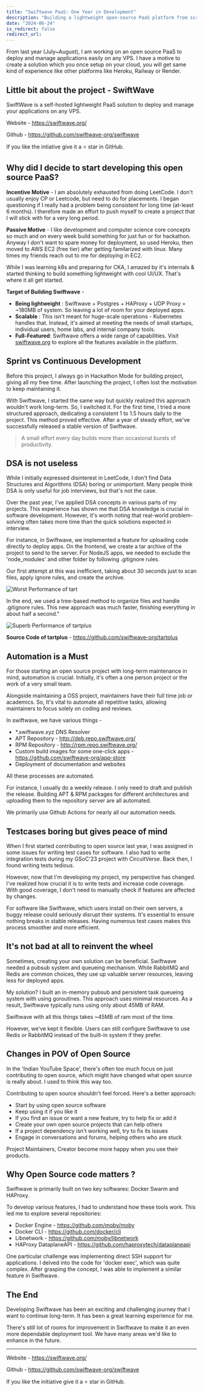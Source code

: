 ```yaml
---
title: "Swiftwave PaaS: One Year in Development"
description: "Building a lightweight open-source PaaS platform from scratch"
date: "2024-06-24"
is_redirect: false
redirect_url:
---
```


From last year (July~August), I am working on an open source PaaS to deploy and manage applications easily on any VPS. I have a motive to create a solution which you once setup on your cloud, you will get same kind of experience like other platforms like Heroku, Railway or Render.

## Little bit about the project - SwiftWave

SwiftWave is a self-hosted lightweight PaaS solution to deploy and manage your applications on any VPS.

Website - https://swiftwave.org/

Github - https://github.com/swiftwave-org/swiftwave

If you like the intiative give it a ⭐ star in GitHub.

## Why did I decide to start developing this open source PaaS?

**Incentive Motive** - I am absolutely exhausted from doing LeetCode. I don't usually enjoy CP or Leetcode, but need to do for placements. I began questioning if I really had a problem being consistent for long time (at-least 6 months). I therefore made an effort to push myself to create a project that I will stick with for a very long period.

**Passive Motive** - I like development and computer science core concepts so much and on every week build something for just fun or for hackathon. Anyway I don't want to spare money for deployment, so used Heroku, then moved to AWS EC2 (free tier) after getting familarized with linux. Many times my friends reach out to me for deploying in EC2.

While I was learning k8s and preparing for CKA, I amazed by it's internals & started thinking to build something lightweight with cool UI/UX. That's where it all get started.

**Target of Building Swiftwave** -

- **Being lightweight** : Swiftwave + Postgres + HAProxy + UDP Proxy = ~180MB of system. So leaving a lot of room for your deployed apps.
- **Scalable** : This isn't meant for huge-scale operations - Kubernetes handles that. Instead, it's aimed at meeting the needs of small startups, individual users, home labs, and internal company tools.
- **Full-Featured**: Swiftwave offers a wide range of capabilities. Visit [swiftwave.org](https://swiftwave.org/) to explore all the features available in the platform.

## Sprint vs Continuous Development

Before this project, I always go in Hackathon Mode for building project, giving all my free time. After launching the project, I often lost the motivation to keep maintaining it.

With Swiftwave, I started the same way but quickly realized this approach wouldn't work long-term. So, I switched it. For the first time, I tried a more structured approach, dedicating a consistent 1 to 1.5 hours daily to the project. This method proved effective. After a year of steady effort, we've successfully released a stable version of Swiftwave.

> A small effort every day builds more than occasional bursts of productivity.

## DSA is not useless

While I initially expressed disinterest in LeetCode, I don't find Data Structures and Algorithms (DSA) boring or unimportant. Many people think DSA is only useful for job interviews, but that's not the case.

Over the past year, I've applied DSA concepts in various parts of my projects. This experience has shown me that DSA knowledge is crucial in software development. However, it's worth noting that real-world problem-solving often takes more time than the quick solutions expected in interview.

For instance, in Swiftwave, we implemented a feature for uploading code directly to deploy apps. On the frontend, we create a tar archive of the project to send to the server. For NodeJS apps, we needed to exclude the 'node_modules' and other folder by following .gitignore rules.

Our first attempt at this was inefficient, taking about 30 seconds just to scan files, apply ignore rules, and create the archive.

![Worst Performance of tart](/assets/swiftwave-paas-one-year-in-development/worst-performance-of-tart.png)

In the end, we used a tree-based method to organize files and handle .gitignore rules. This new approach was much faster, finishing everything in about half a second."

![Superb Performance of tartplus](/assets/swiftwave-paas-one-year-in-development/superb-performance-of-tart.png)

**Source Code of tartplus** - https://github.com/swiftwave-org/tartplus

## Automation is a Must

For those starting an open source project with long-term maintenance in mind, automation is crucial. Initially, it's often a one person project or the work of a very small team.

Alongside maintaining a OSS project, maintainers have their full time job or academics. So, It's vital to automate all repetitive tasks, allowing maintainers to focus solely on coding and reviews.

In swiftwave, we have various things -

- \*.swiftwave.xyz DNS Resolver
- APT Repository - http://deb.repo.swiftwave.org/
- RPM Repository - http://rpm.repo.swiftwave.org/
- Custom build images for some one-click apps - https://github.com/swiftwave-org/app-store
- Deployment of documentation and websites

All these processes are automated.

For instance, I usually do a weekly release. I only need to draft and publish the release. Building APT & RPM packages for different architectures and uploading them to the repository server are all automated.

We primarily use Github Actions for nearly all our automation needs.

## Testcases boring but gives peace of mind

When I first started contributing to open source last year, I was assigned in some issues for writing test cases for software. I also had to write integration tests during my GSoC'23 project with CircuitVerse. Back then, I found writing tests tedious.

However, now that I'm developing my project, my perspective has changed. I've realized how crucial it is to write tests and increase code coverage. With good coverage, I don't need to manually check if features are affected by changes.

For software like Swiftwave, which users install on their own servers, a buggy release could seriously disrupt their systems. It's essential to ensure nothing breaks in stable releases. Having numerous test cases makes this process smoother and more efficient.

## It's not bad at all to reinvent the wheel

Sometimes, creating your own solution can be beneficial. Swiftwave needed a pubsub system and queueing mechanism. While RabbitMQ and Redis are common choices, they use up valuable server resources, leaving less for deployed apps.

My solution? I built an in-memory pubsub and persistent task queueing system with using goroutines. This approach uses minimal resources. As a result, Swiftwave typically runs using only about 45MB of RAM.

Swiftwave with all this things takes ~45MB of ram most of the time.

However, we've kept it flexible. Users can still configure Swiftwave to use Redis or RabbitMQ instead of the built-in system if they prefer.

## Changes in POV of Open Source

In the 'Indian YouTube Space', there's often too much focus on just contributing to open source, which might have changed what open source is really about. I used to think this way too.

Contributing to open source shouldn't feel forced. Here's a better approach:

- Start by using open source software
- Keep using it if you like it
- If you find an issue or want a new feature, try to help fix or add it
- Create your own open source projects that can help others
- If a project dependency isn't working well, try to fix its issues
- Engage in conversations and forums, helping others who are stuck

Project Maintainers, Creator become more happy when you use their products.

## Why Open Source code matters ?

Swiftwave is primarily built on two key softwares: Docker Swarm and HAProxy.

To develop various features, I had to understand how these tools work. This led me to explore several repositories:

- Docker Engine - https://github.com/moby/moby
- Docker CLI - https://github.com/docker/cli
- Libnetwork - https://github.com/moby/libnetwork
- HAProxy DataplaneAPI - https://github.com/haproxytech/dataplaneapi

One particular challenge was implementing direct SSH support for applications. I delved into the code for 'docker exec', which was quite complex. After grasping the concept, I was able to implement a similar feature in Swiftwave.

## The End

Developing Swiftwave has been an exciting and challenging journey that I want to continue long-term. It has been a great learning experience for me.

There's still lot of rooms for improvement in Swiftwave to make it an even more dependable deployment tool. We have many areas we'd like to enhance in the future.

---

Website - https://swiftwave.org/

Github - https://github.com/swiftwave-org/swiftwave

If you like the initiative give it a ⭐ star in GitHub.
